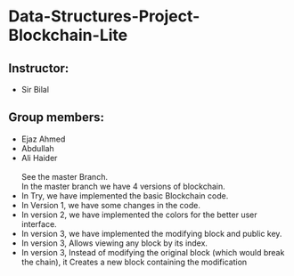# Data-Structures-Project-Blockchain-Lite
## Instructor:
- Sir Bilal
## Group members:
- Ejaz Ahmed
- Abdullah
- Ali Haider<br>
<br> See the master Branch.<br>
In the master branch we have 4 versions of blockchain.
- In Try, we have implemented the basic Blockchain code.
- In Version 1, we have some changes in the code.
- In version 2, we have implemented the colors for the better user interface.
- In version 3, we have implemented the modifying block and public key.
- In version 3, Allows viewing any block by its index.
- In version 3, Instead of modifying the original block (which would break the chain), it
Creates a new block containing the modification
